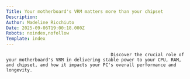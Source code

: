 ```yaml
---
Title: Your motherboard's VRM matters more than your chipset
Description: 
Author: Madeline Ricchiuto
Date: 2025-09-06T19:00:18.000Z
Robots: noindex,nofollow
Template: index
---
```


                                            Discover the crucial role of your motherboard's VRM in delivering stable power to your CPU, RAM, and chipset, and how it impacts your PC's overall performance and longevity.
                                        